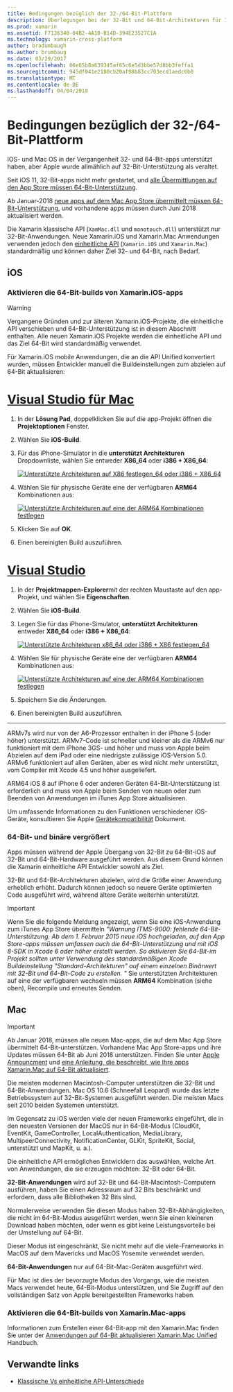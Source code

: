 ```yaml
---
title: Bedingungen bezüglich der 32-/64-Bit-Plattform
description: Überlegungen bei der 32-Bit und 64-Bit-Architekturen für Ihre Anwendung abzielt.
ms.prod: xamarin
ms.assetid: F7126340-04B2-4A10-B14D-394E23527C1A
ms.technology: xamarin-cross-platform
author: bradumbaugh
ms.author: brumbaug
ms.date: 03/29/2017
ms.openlocfilehash: 06e65b8a639345af65c6e5d3bbe57d8bb3feffa1
ms.sourcegitcommit: 945df041e2180cb20af08b83cc703ecd1aedc6b0
ms.translationtype: MT
ms.contentlocale: de-DE
ms.lasthandoff: 04/04/2018
---
```

# <a name="3264-bit-platform-considerations"></a>Bedingungen bezüglich der 32-/64-Bit-Plattform

IOS- und Mac OS in der Vergangenheit 32- und 64-Bit-apps unterstützt haben, aber Apple wurde allmählich auf 32-Bit-Unterstützung als veraltet.

Seit iOS 11, 32-Bit-apps nicht mehr gestartet, und [alle Übermittlungen auf den App Store müssen 64-Bit-Unterstützung](https://developer.apple.com/news/?id=06282017b).

Ab Januar-2018 [neue apps auf dem Mac App Store übermittelt müssen 64-Bit-Unterstützung](https://developer.apple.com/news/?id=06282017a), und vorhandene apps müssen durch Juni 2018 aktualisiert werden.

Die Xamarin klassische API (`XamMac.dll` und `monotouch.dll`) unterstützt nur 32-Bit-Anwendungen. Neue Xamarin.iOS und Xamarin.Mac Anwendungen verwenden jedoch den [einheitliche API](~/cross-platform/macios/unified/index.md) (`Xamarin.iOS` und `Xamarin.Mac`) standardmäßig und können daher Ziel 32- und 64-Bit, nach Bedarf.

## <a name="ios"></a>iOS

<a name="enable-64" />

### <a name="enabling-64-bit-builds-of-xamarinios-apps"></a>Aktivieren die 64-Bit-builds von Xamarin.iOS-apps

> [!WARNING]
> Vergangene Gründen und zur älteren Xamarin.iOS-Projekte, die einheitliche API verschieben und 64-Bit-Unterstützung ist in diesem Abschnitt enthalten. Alle neuen Xamarin.iOS Projekte werden die einheitliche API und das Ziel 64-Bit wird standardmäßig verwendet.

Für Xamarin.iOS mobile Anwendungen, die an die API Unified konvertiert wurden, müssen Entwickler manuell die Buildeinstellungen zum abzielen auf 64-Bit aktualisieren:

# <a name="visual-studio-for-mactabvsmac"></a>[Visual Studio für Mac](#tab/vsmac)

1. In der **Lösung Pad**, doppelklicken Sie auf die app-Projekt öffnen die **Projektoptionen** Fenster.
2. Wählen Sie **iOS-Build**.
3. Für das iPhone-Simulator in die **unterstützt Architekturen** Dropdownliste, wählen Sie entweder **X86\_64** oder **i386 + X86\_64**:

   [![Unterstützte Architekturen auf X86 festlegen\_64 oder i386 + X86\_64](Images/Image01.png "Setting Supported architectures to x86\_64 or i386 + x86\_64")](Images/Image01-large.png#lightbox) 

4. Wählen Sie für physische Geräte eine der verfügbaren **ARM64** Kombinationen aus:

   [![Unterstützte Architekturen auf eine der ARM64 Kombinationen festlegen](Images/Image02.png "Einstellung unterstützt Architekturen auf einen der ARM64 Kombinationen")](Images/Image02-large.png#lightbox)

5. Klicken Sie auf **OK**.
6. Einen bereinigten Build auszuführen.

# <a name="visual-studiotabvswin"></a>[Visual Studio](#tab/vswin)

1. In der **Projektmappen-Explorer**mit der rechten Maustaste auf den app-Projekt, und wählen Sie **Eigenschaften**.
2. Wählen Sie **iOS-Build**.
3. Legen Sie für das iPhone-Simulator, **unterstützt Architekturen** entweder **X86\_64** oder **i386 + X86\_64**: 

   [![Unterstützte Architekturen x86_64 oder i386 + X86 festlegen\_64](Images/VS02.png "Setting Supported architectures to x86_64 or i386 + x86\_64")](Images/VS02-large.png#lightbox)

4. Wählen Sie für physische Geräte eine der verfügbaren **ARM64** Kombinationen aus:
    
   [![Unterstützte Architekturen auf eine der ARM64 Kombinationen festlegen](Images/VS01.png "Einstellung unterstützt Architekturen auf einen der ARM64 Kombinationen")](Images/VS01-large.png#lightbox)

5. Speichern Sie die Änderungen.
6. Einen bereinigten Build auszuführen.

-----

ARMv7s wird nur von der A6-Prozessor enthalten in der iPhone 5 (oder höher) unterstützt. ARMv7-Code ist schneller und kleiner als die ARMv6 nur funktioniert mit dem iPhone 3GS- und höher und muss von Apple beim Abzielen auf dem iPad oder eine niedrigste zulässige iOS-Version 5.0. ARMv6 funktioniert auf allen Geräten, aber es wird nicht mehr unterstützt, vom Compiler mit Xcode 4.5 und höher ausgeliefert. 

ARM64 iOS 8 auf iPhone 6 oder anderen Geräten 64-Bit-Unterstützung ist erforderlich und muss von Apple beim Senden von neuen oder zum Beenden von Anwendungen im iTunes App Store aktualisieren.

Um umfassende Informationen zu den Funktionen verschiedener iOS-Geräte, konsultieren Sie Apple [Gerätekompatibilität](https://developer.apple.com/library/content/documentation/DeviceInformation/Reference/iOSDeviceCompatibility/DeviceCompatibilityMatrix/DeviceCompatibilityMatrix.html) Dokument.

### <a name="64-bit-and-binary-size-increases"></a>64-Bit- und binäre vergrößert

Apps müssen während der Apple Übergang von 32-Bit zu 64-Bit-iOS auf 32-Bit und 64-Bit-Hardware ausgeführt werden. Aus diesem Grund können die Xamarin einheitliche API Entwickler sowohl als Ziel.

32-Bit und 64-Bit-Architekturen abzielen, wird die Größe einer Anwendung erheblich erhöht. Dadurch können jedoch so neuere Geräte optimierten Code ausgeführt wird, während ältere Geräte weiterhin unterstützt.

> [!IMPORTANT]
> Wenn Sie die folgende Meldung angezeigt, wenn Sie eine iOS-Anwendung zum iTunes App Store übermitteln _"Warnung ITMS-9000: fehlende 64-Bit-Unterstützung. Ab dem 1. Februar 2015 neue iOS hochgeladen, auf den App Store-apps müssen umfassen auch die 64-Bit-Unterstützung und mit iOS 8-SDK in Xcode 6 oder höher erstellt werden. So aktivieren Sie 64-Bit-im Projekt sollten unter Verwendung des standardmäßigen Xcode Buildeinstellung "Standard-Architekturen" auf einem einzelnen Binärwert mit 32-Bit und 64-Bit-Code zu erstellen. "_ Sie unterstützten Architekturen auf eine der verfügbaren wechseln müssen **ARM64** Kombination (siehe oben), Recompile und erneutes Senden.

## <a name="mac"></a>Mac

> [!IMPORTANT]
> Ab Januar 2018, müssen alle neuen Mac-apps, die auf dem Mac App Store übermittelt 64-Bit-unterstützen. Vorhandene Mac App Store-apps und ihre Updates müssen 64-Bit ab Juni 2018 unterstützen. Finden Sie unter [Apple Announcment](https://developer.apple.com/news/?id=06282017a) und [eine Anleitung, die beschreibt, wie Ihre apps Xamarin.Mac auf 64-Bit aktualisiert](~/cross-platform/macios/32-and-64/mac-64-bit.md).

Die meisten modernen Macintosh-Computer unterstützen die 32-Bit und 64-Bit-Anwendungen.   Mac OS 10.6 (Schneefall Leopard) wurde das letzte Betriebssystem auf 32-Bit-Systemen ausgeführt werden.   Die meisten Macs seit 2010 beiden Systemen unterstützt.

Im Gegensatz zu iOS werden viele der neuen Frameworks eingeführt, die in den neuesten Versionen der MacOS nur in 64-Bit-Modus (CloudKit, EventKit, GameController, LocalAuthentication, MediaLibrary, MultipeerConnectivity, NotificationCenter, GLKit, SpriteKit, Social, unterstützt und MapKit, u. a.).

Die einheitliche API ermöglichen Entwicklern das auswählen, welche Art von Anwendungen, die sie erzeugen möchten: 32-Bit oder 64-Bit.

**32-Bit-Anwendungen** wird auf 32-Bit und 64-Bit-Macintosh-Computern ausführen, haben Sie einen Adressraum auf 32 Bits beschränkt und erfordern, dass alle Bibliotheken 32 Bits sind.

Normalerweise verwenden Sie diesen Modus haben 32-Bit-Abhängigkeiten, die nicht im 64-Bit-Modus ausgeführt werden, wenn Sie einen kleineren Download haben möchten, oder wenn es gibt keine Leistungsvorteile bei der Umstellung auf 64-Bit.

Dieser Modus ist eingeschränkt, Sie nicht mehr auf die viele-Frameworks in MacOS auf dem Mavericks und MacOS Yosemite verwendet werden.

**64-Bit-Anwendungen** nur auf 64-Bit-Mac-Geräten ausgeführt wird.

Für Mac ist dies der bevorzugte Modus des Vorgangs, wie die meisten Macs verwendet heute, 64-Bit-Modus unterstützen, und Sie Zugriff auf den vollständigen Satz von Apple bereitgestellten Frameworks haben.

### <a name="enabling-64-bit-builds-of-xamarinmac-apps"></a>Aktivieren die 64-Bit-builds von Xamarin.Mac-apps

Informationen zum Erstellen einer 64-Bit-app mit den Xamarin.Mac finden Sie unter der [Anwendungen auf 64-Bit aktualisieren Xamarin.Mac Unified](~/cross-platform/macios/32-and-64/mac-64-bit.md) Handbuch.

## <a name="related-links"></a>Verwandte links

- [Klassische Vs einheitliche API-Unterschiede](https://developer.xamarin.com/releases/ios/api_changes/classic-vs-unified-8.6.0/)
